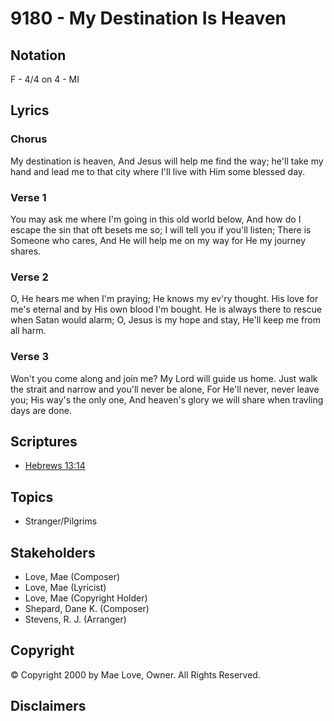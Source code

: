 # 9180 - My Destination Is Heaven

## Notation

F - 4/4 on 4 - MI

## Lyrics

### Chorus

My destination is heaven, And Jesus will help me find the way; he'll take my hand and lead me to that city where I'll live with Him some blessed day.

### Verse 1

You may ask me where I'm going in this old world below, And how do I escape the sin that oft besets me so; I will tell you if you'll listen; There is Someone who cares, And He will help me on my way for He my journey shares.

### Verse 2

O, He hears me when I'm praying; He knows my ev'ry thought. His love for me's eternal and by His own blood I'm bought. He is always there to rescue when Satan would alarm; O, Jesus is my hope and stay, He'll keep me from all harm.

### Verse 3

Won't you come along and join me? My Lord will guide us home. Just walk the strait and narrow and you'll never be alone, For He'll never, never leave you; His way's the only one, And heaven's glory we will share when travling days are done.


## Scriptures

- [Hebrews 13:14](https://www.biblegateway.com/passage/?search=Hebrews%2013%3A14)

## Topics

- Stranger/Pilgrims

## Stakeholders

- Love, Mae (Composer)
- Love, Mae (Lyricist)
- Love, Mae (Copyright Holder)
- Shepard, Dane K. (Composer)
- Stevens, R. J. (Arranger)

## Copyright

© Copyright 2000 by Mae Love, Owner. All Rights Reserved.


## Disclaimers


